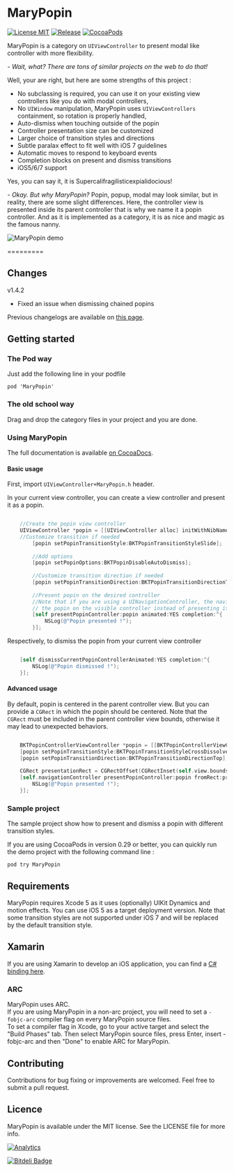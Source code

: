 MaryPopin
=========
[![License MIT](https://img.shields.io/badge/license-MIT-green.svg)](https://github.com/Backelite/MaryPopin/blob/master/LICENSE)
[![Release](http://img.shields.io/github/release/Backelite/MaryPopin.svg)](https://github.com/Backelite/MaryPopin)
[![CocoaPods](http://img.shields.io/cocoapods/v/MaryPopin.svg)](https://github.com/Backelite/MaryPopin)

MaryPopin is a category on `UIViewController` to present modal like controller with more flexibility.

*- Wait, what? There are tons of similar projects on the web to do that!*

Well, your are right, but here are some strengths of this project :

* No subclassing is required, you can use it on your existing view controllers like you do with modal controllers,
* No `UIWindow` manipulation, MaryPopin uses `UIViewControllers` containment, so rotation is properly handled,
* Auto-dismiss when touching outside of the popin
* Controller presentation size can be customized
* Larger choice of transition styles and directions
* Subtle paralax effect to fit well with iOS 7 guidelines
* Automatic moves to respond to keyboard events
* Completion blocks on present and dismiss transitions
* iOS5/6/7 support

Yes, you can say it, it is Supercalifragilisticexpialidocious!

*- Okay. But why MaryPopin?*
Popin, popup, modal may look similar, but in reality, there are some slight differences. Here, the controller view is presented inside its parent controller 
that is why we name it a popin controller. And as it is implemented as a category, it is as nice and magic as the famous nanny.

![MaryPopin demo](https://github.com/Backelite/MaryPopin/raw/master/MaryPopin.gif "Sample project animation")

=========

## Changes

v1.4.2
* Fixed an issue when dismissing chained popins

Previous changelogs are available on [this page](https://github.com/Backelite/MaryPopin/releases).

## Getting started
### The Pod way
Just add the following line in your podfile

	pod 'MaryPopin'

### The old school way
Drag and drop the category files in your project and you are done.

### Using MaryPopin
The full documentation is available [on CocoaDocs](http://cocoadocs.org/docsets/MaryPopin/).

#### Basic usage

First, import `UIViewController+MaryPopin.h` header.

In your current view controller, you can create a view controller and present it as a popin.

```Objective-C

	//Create the popin view controller
	UIViewController *popin = [[UIViewController alloc] initWithNibName:@"NibName" bundle:@"Bundle"];
	//Customize transition if needed
	    [popin setPopinTransitionStyle:BKTPopinTransitionStyleSlide];
	    
		//Add options
		[popin setPopinOptions:BKTPopinDisableAutoDismiss];
		
		//Customize transition direction if needed
	    [popin setPopinTransitionDirection:BKTPopinTransitionDirectionTop];
		
		//Present popin on the desired controller
		//Note that if you are using a UINavigationController, the navigation bar will be active if you present
		// the popin on the visible controller instead of presenting it on the navigation controller
	    [self presentPopinController:popin animated:YES completion:^{
	        NSLog(@"Popin presented !");
	    }];
```

Respectively, to dismiss the popin from your current view controller

```Objective-C

	[self dismissCurrentPopinControllerAnimated:YES completion:^{
        NSLog(@"Popin dismissed !");
    }];
```
#### Advanced usage
By default, popin is centered in the parent controller view. But you can provide a `CGRect` in which the popin should be centered. Note that the `CGRect` must be included in the parent controller view bounds, otherwise it may lead to unexpected behaviors.

```Objective-C

	BKTPopinControllerViewController *popin = [[BKTPopinControllerViewController alloc] init];
    [popin setPopinTransitionStyle:BKTPopinTransitionStyleCrossDissolve];
    [popin setPopinTransitionDirection:BKTPopinTransitionDirectionTop];
    
    CGRect presentationRect = CGRectOffset(CGRectInset(self.view.bounds, 0.0, 100.0), 0.0, 200.0);
    [self.navigationController presentPopinController:popin fromRect:presentationRect animated:YES completion:^{
        NSLog(@"Popin presented !");
    }];
```

### Sample project
The sample project show how to present and dismiss a popin with different transition styles. 

If you are using CocoaPods in version 0.29 or better, you can quickly run the demo project with the following command line :

	pod try MaryPopin

## Requirements
MaryPopin requires Xcode 5 as it uses (optionally) UIKit Dynamics and motion effects. You can use iOS 5 as a target deployment version. Note that some transition styles are not supported under iOS 7 and will be replaced by the default transition style.

## Xamarin
If you are using Xamarin to develop an iOS application, you can find a [C# binding here](https://github.com/Backelite/MaryPopin-Xamarin-iOS).

### ARC
MaryPopin uses ARC.  
If you are using MaryPopin in a non-arc project, you will need to set a `-fobjc-arc` compiler flag on every MaryPopin source files.  
To set a compiler flag in Xcode, go to your active target and select the "Build Phases" tab. Then select MaryPopin source files, press Enter, insert -fobjc-arc and then "Done" to enable ARC for MaryPopin.

## Contributing
Contributions for bug fixing or improvements are welcomed. Feel free to submit a pull request.

## Licence
MaryPopin is available under the MIT license. See the LICENSE file for more info.

[![Analytics](https://ga-beacon.appspot.com/UA-44164731-1/mary-popin/readme?pixel)](https://github.com/igrigorik/ga-beacon)


[![Bitdeli Badge](https://d2weczhvl823v0.cloudfront.net/Backelite/marypopin/trend.png)](https://bitdeli.com/free "Bitdeli Badge")


